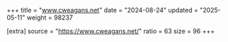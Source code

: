 +++
title = "www.cweagans.net"
date = "2024-08-24"
updated = "2025-05-11"
weight = 98237

[extra]
source = "https://www.cweagans.net/"
ratio = 63
size = 96
+++
